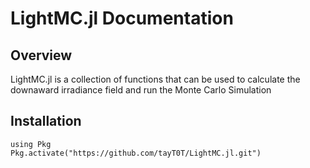 # LightMC.jl Documentation

## Overview 
LightMC.jl is a collection of functions that can be used to calculate the downaward irradiance field and run the Monte Carlo
Simulation

## Installation

```@example
using Pkg 
Pkg.activate("https://github.com/tayT0T/LightMC.jl.git") 
```
